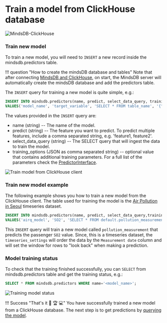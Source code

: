 # Train a model from ClickHouse database

![MindsDB-ClickHouse](/assets/databases/mdb-clickhouse.png)

### Train new model

To train a new model, you will need to `INSERT` a new record inside the mindsdb.predictors table.

!!! question "How to create the mindsDB database and tables"
    Note that after connecting [MindsDB and ClickHouse](/datasources/clickhouse/#clickhouse-client), on start, the MindsDB server will automatically create the mindsDB database and add the predictors table.

The `INSERT` query for training a new model is quite simple, e.g.:

```sql
INSERT INTO mindsdb.predictors(name, predict, select_data_query, training_options)
VALUES('model_name', 'target_variable', 'SELECT * FROM table_name', '{"additional_training_params:value"}');
```
The values provided in the `INSERT` query are:

* name (string) -- The name of the model.
* predict (string) --  The feature you want to predict. To predict multiple features, include a comma separated string, e.g. 'feature1, feature2'.
* select_data_query (string) -- The SELECT query that will ingest the data to train the model.
* training_options (JSON as comma separated string) -- optional value that contains additional training parameters. For a full list of the parameters check the [PredictorInterface](/PredictorInterface/#learn).

![Train model from ClickHouse client](/assets/predictors/clickhouse-insert.gif)

### Train new model example

The following example shows you how to train a new model from the ClickHouse client. The table used for training the model is the [Air Pollution in Seoul](https://www.kaggle.com/bappekim/air-pollution-in-seoul) timeseries dataset.

```sql
INSERT INTO mindsdb.predictors(name, predict, select_data_query,training_options)
VALUES('airq_model', 'SO2', 'SELECT * FROM default.pollution_measurement', '{"timeseries_settings":{"order_by": ["Measurement date"], "window":20}}');
```

This `INSERT` query will train a new model called `pollution_measurement` that predicts the passenger `SO2` value.
Since, this is a timeseries dataset, the `timeseries_settings` will order the data by the `Measurement date` column and will set the window for rows to "look back" when making a prediction.

### Model training status

To check that the training finished successfully, you can `SELECT` from mindsdb.predictors table and get the training status, e.g.:

```sql
SELECT * FROM mindsdb.predictors WHERE name='<model_name>';
```

![Training model status](/assets/predictors/clickhouse-status.gif)

!!! Success "That's it :tada: :trophy:  :computer:"
    You have successfully trained a new model from a ClickHouse database. The next step is to get predictions by [querying the model](/model/query/clickhouse/).

